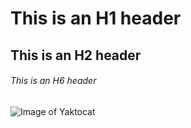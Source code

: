 # This is an H1 header
## This is an H2 header
###### This is an H6 header

![Image of Yaktocat](https://octodex.github.com/images/yaktocat.png)
